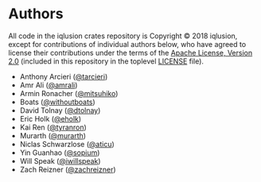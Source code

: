 # Authors

All code in the iqlusion crates repository is Copyright © 2018 iqlusion, except
for contributions of individual authors below, who have agreed to license their
contributions under the terms of the [Apache License, Version 2.0]
(included in this repository in the toplevel [LICENSE] file).

[Apache License, Version 2.0]: https://www.apache.org/licenses/LICENSE-2.0
[LICENSE]: https://github.com/iqlusioninc/crates/blob/main/LICENSE

* Anthony Arcieri ([@tarcieri](https://github.com/tarcieri))
* Amr Ali ([@amrali](https://github.com/amrali))
* Armin Ronacher ([@mitsuhiko](https://github.com/mitsuhiko))
* Boats ([@withoutboats](https://github.com/withoutboats))
* David Tolnay ([@dtolnay](https://github.com/dtolnay))
* Eric Holk ([@eholk](https://github.com/eholk))
* Kai Ren ([@tyranron](https://github.com/tyranron))
* Murarth ([@murarth](https://github.com/murarth))
* Niclas Schwarzlose ([@aticu](https://github.com/aticu))
* Yin Guanhao ([@sopium](https://github.com/sopium))
* Will Speak ([@iwillspeak](https://github.com/iwillspeak))
* Zach Reizner ([@zachreizner](https://github.com/zachreizner))
